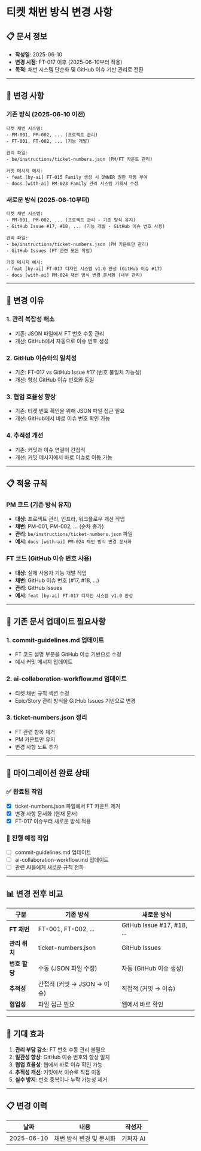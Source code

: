 # 티켓 채번 방식 변경 사항

## 📋 문서 정보
- **작성일**: 2025-06-10
- **변경 시점**: FT-017 이후 (2025-06-10부터 적용)
- **목적**: 채번 시스템 단순화 및 GitHub 이슈 기반 관리로 전환

---

## 🔄 변경 사항

### 기존 방식 (2025-06-10 이전)
```
티켓 채번 시스템:
- PM-001, PM-002, ... (프로젝트 관리)
- FT-001, FT-002, ... (기능 개발)

관리 파일:
- be/instructions/ticket-numbers.json (PM/FT 카운트 관리)

커밋 메시지 예시:
- feat [by-ai] FT-015 Family 생성 시 OWNER 권한 자동 부여
- docs [with-ai] PM-023 Family 관리 시스템 기획서 수정
```

### 새로운 방식 (2025-06-10부터)
```
티켓 채번 시스템:
- PM-001, PM-002, ... (프로젝트 관리 - 기존 방식 유지)
- GitHub Issue #17, #18, ... (기능 개발 - GitHub 이슈 번호 사용)

관리 파일:
- be/instructions/ticket-numbers.json (PM 카운트만 관리)
- GitHub Issues (FT 관련 모든 작업)

커밋 메시지 예시:
- feat [by-ai] FT-017 디자인 시스템 v1.0 완성 (GitHub 이슈 #17)
- docs [with-ai] PM-024 채번 방식 변경 문서화 (내부 관리)
```

---

## 🎯 변경 이유

### 1. **관리 복잡성 해소**
- 기존: JSON 파일에서 FT 번호 수동 관리
- 개선: GitHub에서 자동으로 이슈 번호 생성

### 2. **GitHub 이슈와의 일치성**
- 기존: FT-017 vs GitHub Issue #17 (번호 불일치 가능성)
- 개선: 항상 GitHub 이슈 번호와 동일

### 3. **협업 효율성 향상**
- 기존: 티켓 번호 확인을 위해 JSON 파일 접근 필요
- 개선: GitHub에서 바로 이슈 번호 확인 가능

### 4. **추적성 개선**
- 기존: 커밋과 이슈 연결이 간접적
- 개선: 커밋 메시지에서 바로 이슈로 이동 가능

---

## 📋 적용 규칙

### PM 코드 (기존 방식 유지)
- **대상**: 프로젝트 관리, 인프라, 워크플로우 개선 작업
- **채번**: PM-001, PM-002, ... (순차 증가)
- **관리**: `be/instructions/ticket-numbers.json` 파일
- **예시**: `docs [with-ai] PM-024 채번 방식 변경 문서화`

### FT 코드 (GitHub 이슈 번호 사용)
- **대상**: 실제 사용자 기능 개발 작업
- **채번**: GitHub 이슈 번호 (#17, #18, ...)
- **관리**: GitHub Issues
- **예시**: `feat [by-ai] FT-017 디자인 시스템 v1.0 완성`

---

## 🔧 기존 문서 업데이트 필요사항

### 1. commit-guidelines.md 업데이트
- FT 코드 설명 부분을 GitHub 이슈 기반으로 수정
- 예시 커밋 메시지 업데이트

### 2. ai-collaboration-workflow.md 업데이트  
- 티켓 채번 규칙 섹션 수정
- Epic/Story 관리 방식을 GitHub Issues 기반으로 변경

### 3. ticket-numbers.json 정리
- FT 관련 항목 제거
- PM 카운트만 유지
- 변경 사항 노트 추가

---

## 📝 마이그레이션 완료 상태

### ✅ 완료된 작업
- [x] ticket-numbers.json 파일에서 FT 카운트 제거
- [x] 변경 사항 문서화 (현재 문서)
- [x] FT-017 이슈부터 새로운 방식 적용

### 🔄 진행 예정 작업
- [ ] commit-guidelines.md 업데이트
- [ ] ai-collaboration-workflow.md 업데이트
- [ ] 관련 AI들에게 새로운 규칙 전파

---

## 📊 변경 전후 비교

| 구분 | 기존 방식 | 새로운 방식 |
|------|-----------|-------------|
| **FT 채번** | FT-001, FT-002, ... | GitHub Issue #17, #18, ... |
| **관리 위치** | ticket-numbers.json | GitHub Issues |
| **번호 할당** | 수동 (JSON 파일 수정) | 자동 (GitHub 이슈 생성) |
| **추적성** | 간접적 (커밋 → JSON → 이슈) | 직접적 (커밋 → 이슈) |
| **협업성** | 파일 접근 필요 | 웹에서 바로 확인 |

---

## 🎯 기대 효과

1. **관리 부담 감소**: FT 번호 수동 관리 불필요
2. **일관성 향상**: GitHub 이슈 번호와 항상 일치
3. **협업 효율성**: 웹에서 바로 이슈 확인 가능
4. **추적성 개선**: 커밋에서 이슈로 직접 이동
5. **실수 방지**: 번호 중복이나 누락 가능성 제거

---

## 📋 변경 이력

| 날짜 | 내용 | 작성자 |
|------|------|--------|
| 2025-06-10 | 채번 방식 변경 및 문서화 | 기획자 AI |